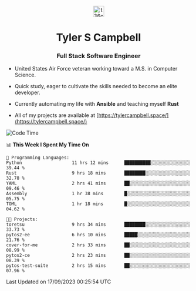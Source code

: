 <p align="center">
<a href="https://www.linkedin.com/in/t36campbell" target="blank"><img align="center" src="https://ik.imagekit.io/t36campbell/Portfolio/linkedin.png.original_m8bbGgPh6.png" alt="t36campbell" height="30" width="30" /></a>
</p>
<h1 align="center">Tyler S Campbell</h1>
<h3 align="center">Full Stack Software Engineer</h3>

* United States Air Force veteran working toward a M.S. in Computer Science.

* Quick study, eager to cultivate the skills needed to become an elite developer.

* Currently automating my life with **Ansible** and teaching myself **Rust**

* All of my projects are available at [https://tylercampbell.space/](https://tylercampbell.space/)

<!--START_SECTION:waka-->
![Code Time](http://img.shields.io/badge/Code%20Time-2%2C819%20hrs%2023%20mins-blue)

📊 **This Week I Spent My Time On** 

```text
💬 Programming Languages: 
Python                   11 hrs 12 mins      ██████████░░░░░░░░░░░░░░░   39.44 % 
Rust                     9 hrs 18 mins       ████████░░░░░░░░░░░░░░░░░   32.78 % 
YAML                     2 hrs 41 mins       ██░░░░░░░░░░░░░░░░░░░░░░░   09.46 % 
Assembly                 1 hr 38 mins        █░░░░░░░░░░░░░░░░░░░░░░░░   05.75 % 
TOML                     1 hr 18 mins        █░░░░░░░░░░░░░░░░░░░░░░░░   04.62 % 

🐱‍💻 Projects: 
toretsu                  9 hrs 34 mins       ████████░░░░░░░░░░░░░░░░░   33.73 % 
pytos2-ee                6 hrs 10 mins       █████░░░░░░░░░░░░░░░░░░░░   21.76 % 
cover-for-me             2 hrs 33 mins       ██░░░░░░░░░░░░░░░░░░░░░░░   08.99 % 
pytos2-ce                2 hrs 23 mins       ██░░░░░░░░░░░░░░░░░░░░░░░   08.39 % 
pytos-test-suite         2 hrs 15 mins       ██░░░░░░░░░░░░░░░░░░░░░░░   07.96 % 
```


 Last Updated on 17/09/2023 00:25:54 UTC
<!--END_SECTION:waka-->

